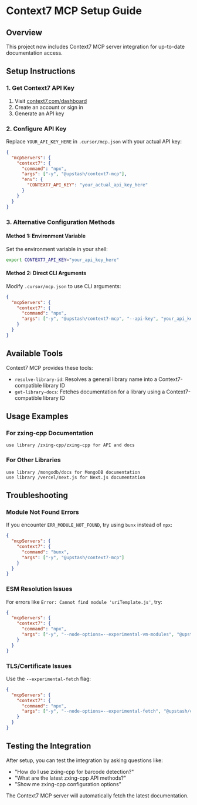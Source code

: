 # Context7 MCP Setup Guide

## Overview
This project now includes Context7 MCP server integration for up-to-date documentation access.

## Setup Instructions

### 1. Get Context7 API Key
1. Visit [context7.com/dashboard](https://context7.com/dashboard)
2. Create an account or sign in
3. Generate an API key

### 2. Configure API Key
Replace `YOUR_API_KEY_HERE` in `.cursor/mcp.json` with your actual API key:

```json
{
  "mcpServers": {
    "context7": {
      "command": "npx",
      "args": ["-y", "@upstash/context7-mcp"],
      "env": {
        "CONTEXT7_API_KEY": "your_actual_api_key_here"
      }
    }
  }
}
```

### 3. Alternative Configuration Methods

#### Method 1: Environment Variable
Set the environment variable in your shell:
```bash
export CONTEXT7_API_KEY="your_api_key_here"
```

#### Method 2: Direct CLI Arguments
Modify `.cursor/mcp.json` to use CLI arguments:
```json
{
  "mcpServers": {
    "context7": {
      "command": "npx",
      "args": ["-y", "@upstash/context7-mcp", "--api-key", "your_api_key_here"]
    }
  }
}
```

## Available Tools

Context7 MCP provides these tools:

- `resolve-library-id`: Resolves a general library name into a Context7-compatible library ID
- `get-library-docs`: Fetches documentation for a library using a Context7-compatible library ID

## Usage Examples

### For zxing-cpp Documentation
```
use library /zxing-cpp/zxing-cpp for API and docs
```

### For Other Libraries
```
use library /mongodb/docs for MongoDB documentation
use library /vercel/next.js for Next.js documentation
```

## Troubleshooting

### Module Not Found Errors
If you encounter `ERR_MODULE_NOT_FOUND`, try using `bunx` instead of `npx`:

```json
{
  "mcpServers": {
    "context7": {
      "command": "bunx",
      "args": ["-y", "@upstash/context7-mcp"]
    }
  }
}
```

### ESM Resolution Issues
For errors like `Error: Cannot find module 'uriTemplate.js'`, try:

```json
{
  "mcpServers": {
    "context7": {
      "command": "npx",
      "args": ["-y", "--node-options=--experimental-vm-modules", "@upstash/context7-mcp@1.0.6"]
    }
  }
}
```

### TLS/Certificate Issues
Use the `--experimental-fetch` flag:

```json
{
  "mcpServers": {
    "context7": {
      "command": "npx",
      "args": ["-y", "--node-options=--experimental-fetch", "@upstash/context7-mcp"]
    }
  }
}
```

## Testing the Integration

After setup, you can test the integration by asking questions like:
- "How do I use zxing-cpp for barcode detection?"
- "What are the latest zxing-cpp API methods?"
- "Show me zxing-cpp configuration options"

The Context7 MCP server will automatically fetch the latest documentation.
